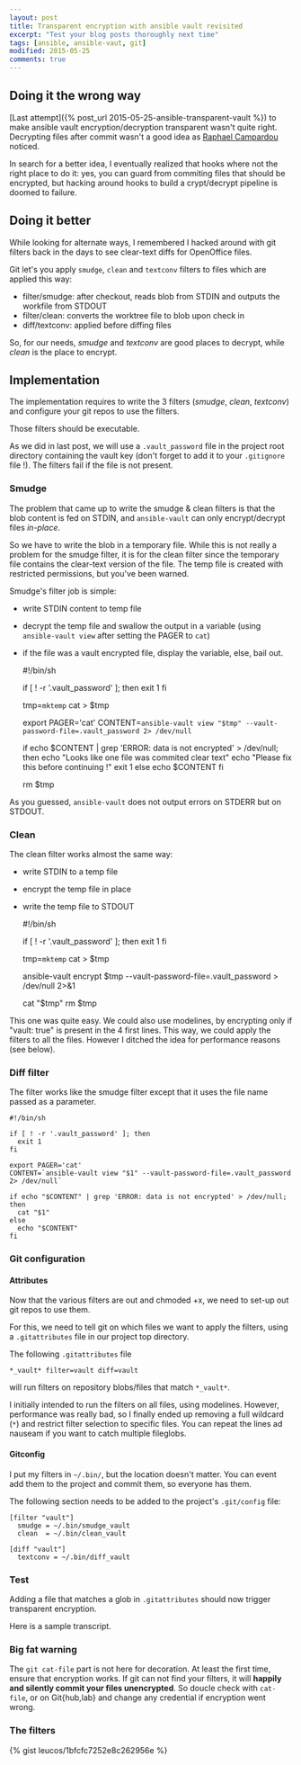 ```yaml
---
layout: post
title: Transparent encryption with ansible vault revisited
excerpt: "Test your blog posts thoroughly next time"
tags: [ansible, ansible-vaut, git]
modified: 2015-05-25
comments: true
---
```


## Doing it the wrong way

[Last attempt]({% post_url 2015-05-25-ansible-transparent-vault %})
to make ansible vault encryption/decryption transparent wasn't quite
right. Decrypting files after commit wasn't a good idea as
[Raphael Campardou](https://github.com/ralovely) noticed.

In search for a better idea, I eventually realized that hooks where not
the right place to do it: yes, you can guard from commiting files that
should be encrypted, but hacking around hooks to build a crypt/decrypt
pipeline is doomed to failure.

## Doing it better

While looking for alternate ways, I remembered I hacked around with
git filters back in the days to see clear-text diffs for OpenOffice
files.

Git let's you apply `smudge`, `clean` and `textconv` filters to files
which are applied this way:

- filter/smudge: after checkout, reads blob from STDIN and outputs the
  workfile from STDOUT
- filter/clean: converts the worktree file to blob upon check in
- diff/textconv: applied before diffing files

So, for our needs, _smudge_ and _textconv_ are good places to decrypt,
while _clean_ is the place to encrypt.

## Implementation

The implementation requires to write the 3 filters (_smudge_, _clean_,
_textconv_) and configure your git repos to use the filters.

Those filters should be executable.

As we did in last post, we will use a `.vault_password` file in the
project root directory containing the vault key (don't forget to add it
to your `.gitignore` file !). The filters fail if the file is not
present.

### Smudge

The problem that came up to write the smudge & clean filters is that the
blob content is fed on STDIN, and `ansible-vault` can only
encrypt/decrypt files _in-place_.

So we have to write the blob in a temporary file. While this is not
really a problem for the smudge filter, it is for the clean filter since
the temporary file contains the clear-text version of the file. The temp
file is created with restricted permissions, but you've been warned.

Smudge's filter job is simple:
- write STDIN content to temp file
- decrypt the temp file and swallow the output in a variable (using
  `ansible-vault view` after setting the PAGER to `cat`)
- if the file was a vault encrypted file, display the variable, else,
  bail out.

    #!/bin/sh
    
    if [ ! -r '.vault_password' ]; then
      exit 1
    fi
    
    tmp=`mktemp`
    cat > $tmp
    
    export PAGER='cat'
    CONTENT=`ansible-vault view "$tmp" --vault-password-file=.vault_password 2> /dev/null`
    
    if echo $CONTENT | grep 'ERROR: data is not encrypted' > /dev/null; then
      echo "Looks like one file was commited clear text"
      echo "Please fix this before continuing !"
      exit 1
    else
      echo $CONTENT
    fi
    
    rm $tmp

As you guessed, `ansible-vault` does not output errors on STDERR but on
STDOUT.

### Clean

The clean filter works almost the same way:
- write STDIN to a temp file
- encrypt the temp file in place
- write the temp file to STDOUT

    #!/bin/sh
    
    if [ ! -r '.vault_password' ]; then
      exit 1
    fi
    
    tmp=`mktemp`
    cat > $tmp
    
    ansible-vault encrypt $tmp --vault-password-file=.vault_password > /dev/null 2>&1
    
    cat "$tmp"
    rm $tmp
    

This one was quite easy. We could also use modelines, by encrypting only if
"vault: true" is present in the 4 first lines. This way, we could apply
the filters to all the files. However I ditched the idea for performance
reasons (see below).

### Diff filter

The filter works like the smudge filter except that it uses the file
name passed as a parameter.

    #!/bin/sh
    
    if [ ! -r '.vault_password' ]; then
      exit 1
    fi
    
    export PAGER='cat'
    CONTENT=`ansible-vault view "$1" --vault-password-file=.vault_password 2> /dev/null`
    
    if echo "$CONTENT" | grep 'ERROR: data is not encrypted' > /dev/null; then
      cat "$1"
    else
      echo "$CONTENT"
    fi

### Git configuration

#### Attributes

Now that the various filters are out and chmoded +x, we need to set-up
out git repos to use them.

For this, we need to tell git on which files we want to apply the
filters, using a `.gitattributes` file in our project top directory.

The following `.gitattributes` file

    *_vault* filter=vault diff=vault

will run filters on repository blobs/files that match `*_vault*`.

I initially intended to run the filters on all files, using modelines.
However, performance was really bad, so I finally ended up removing a
full wildcard (`*`) and restrict filter selection to specific files.
You can repeat the lines ad nauseam if you want to catch multiple
fileglobs.

#### Gitconfig

I put my filters in `~/.bin/`, but the location doesn't matter. You can
event add them to the project and commit them, so everyone has them.

The following section needs to be added to the project's `.git/config`
file:

    [filter "vault"]
      smudge = ~/.bin/smudge_vault
      clean  = ~/.bin/clean_vault
    
    [diff "vault"]
      textconv = ~/.bin/diff_vault
    

### Test

Adding a file that matches a glob in `.gitattributes` should now trigger
transparent encryption.

Here is a sample transcript.

<script type="text/javascript" src="https://asciinema.org/a/7oaviuh8v2pi39zeojxrn8434.js" id="asciicast-7oaviuh8v2pi39zeojxrn8434" async></script>

### Big fat warning

The `git cat-file` part is not here for decoration. At least the first
time, ensure that encryption works. If git can not find your filters, it
will **happily and silently commit your files unencrypted**. So doucle
check with `cat-file`, or on Git{hub,lab} and change any credential if
encryption went wrong.

### The filters

{% gist leucos/1bfcfc7252e8c262956e %}

